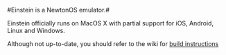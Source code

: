 #Einstein is a NewtonOS emulator.#

Einstein officially runs on MacOS X with partial support for iOS, Android, Linux and Windows.

Although not up-to-date, you should refer to the wiki for [build instructions](wiki/Build-Instructions)
